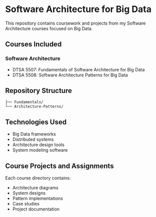 # Software Architecture for Big Data

This repository contains coursework and projects from my Software Architecture courses focused on Big Data.

## Courses Included

### Software Architecture
- DTSA 5507: Fundamentals of Software Architecture for Big Data
- DTSA 5508: Software Architecture Patterns for Big Data

## Repository Structure

```
├── Fundamentals/
└── Architecture-Patterns/
```

## Technologies Used
- Big Data frameworks
- Distributed systems
- Architecture design tools
- System modeling software

## Course Projects and Assignments
Each course directory contains:
- Architecture diagrams
- System designs
- Pattern implementations
- Case studies
- Project documentation
